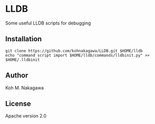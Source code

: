 # LLDB

Some useful LLDB scripts for debugging

## Installation

```
git clone https://github.com/kohnakagawa/LLDB.git $HOME/lldb
echo "command script import $HOME/lldb/commands/lldbinit.py" >> $HOME/.lldbinit
```

## Author

Koh M. Nakagawa

## License

Apache version 2.0
